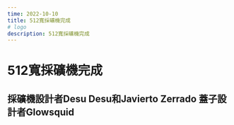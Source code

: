 ```yaml
---
time: 2022-10-10
title: 512寬採礦機完成
# logo
description: 512寬採礦機完成
---
```


# 512寬採礦機完成

## 採礦機設計者Desu Desu和Javierto Zerrado 蓋子設計者Glowsquid
